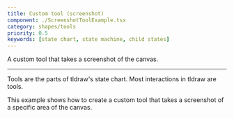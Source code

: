```yaml
---
title: Custom tool (screenshot)
component: ./ScreenshotToolExample.tsx
category: shapes/tools
priority: 0.5
keywords: [state chart, state machine, child states]
---
```


A custom tool that takes a screenshot of the canvas.

---

Tools are the parts of tldraw's state chart. Most interactions in tldraw are tools.

This example shows how to create a custom tool that takes a screenshot of a specific area of the canvas.

